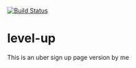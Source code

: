 [![Build Status](https://travis-ci.org/nakatuddesuzan/level-up.svg?branch=develop)](https://travis-ci.org/nakatuddesuzan/level-up)

# level-up
This is an uber sign up page version by me
